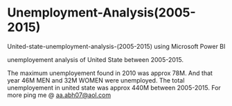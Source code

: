 # Unemployment-Analysis(2005-2015)
United-state-unemployment-analysis-(2005-2015) using Microsoft Power BI

unemployement analysis of United State between 2005-2015.

The maximum unemployement found in 2010 was approx 78M. And that year 46M MEN and 32M WOMEN were unemployed. The total unemployement in united state was approx 440M between 2005-2015.
 For more ping me @ aa.abh07@aol.com
